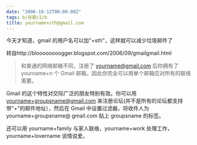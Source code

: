 ```yaml
---
date: "2006-10-12T00:00:00Z"
tags: b/谷歌/2/b
title: yourname+sth@gmail.com
---
```


今天才知道，gmail 的用户名可以加"+sth"，这样就可以减少垃圾邮件了

转自http://bloooooooogger.blogspot.com/2006/09/gmailgmail.html

>  和普通的网络邮箱不同，注册了 yourname@gmail.com 后你拥有了 yourname+n 个 Gmail 邮箱，因此你完全可以用单个邮箱应对所有的联络需要。

Gmail 的这个特性对交际广泛的朋友特别有效。你可以用 yourname+groupsname@gmail.com 来注册论坛(并不是所有的论坛都支持带"+"的邮件地址），然后在 Gmail 中设置过滤器，将收件人为 yourname+groupsname@ gmail.com 贴上 groupsname 的标签。

还可以用 yourname+family 与家人联络，yourname+work 处理工作，yourname+lovername 谈情说爱。
